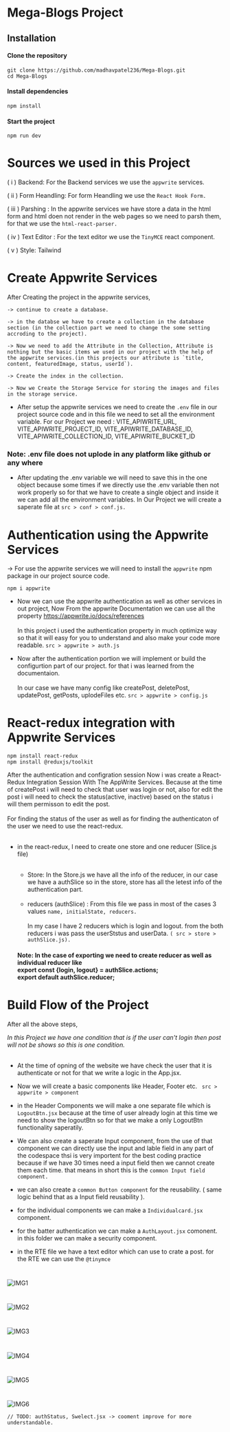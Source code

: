 # Mega-Blogs Project
## Installation

#### Clone the repository

```
git clone https://github.com/madhavpatel236/Mega-Blogs.git
cd Mega-Blogs
```

#### Install dependencies

```
npm install
```

#### Start the project

```
npm run dev
```




# Sources we used in this Project

( i ) Backend: For the Backend services we use the `appwrite` services.

( ii ) Form Heandling: For form Heandling we use the `React Hook Form.`

( iii ) Parshing : In the appwrite services we have store a data in the html form and html doen not render in the web pages so we need to parsh them, for that we use the `html-react-parser.`

( iv ) Text Editor : For the text editor we use the `TinyMCE` react component. 

( v ) Style: Tailwind


# Create Appwrite Services

After Creating the project in the appwrite services,

    -> continue to create a database.
     
    -> in the databse we have to create a collection in the database section (in the collection part we need to change the some setting accroding to the project).

    -> Now we need to add the Attribute in the Collection, Attribute is nothing but the basic items we used in our project with the help of the appwrite services.(in this projects our attribute is `title, content, featuredImage, status, userId`).

    -> Create the index in the collection.

    -> Now we Create the Storage Service for storing the images and files in the storage service.

- After setup the appwrite services we need to create the `.env` file in our project source code  and in this file we need to set all the environment variable.
For our Project we need : 
VITE_APIWRITE_URL, 
VITE_APIWRITE_PROJECT_ID, 
VITE_APIWRITE_DATABASE_ID, 
VITE_APIWRITE_COLLECTION_ID, 
VITE_APIWRITE_BUCKET_ID

 ### Note: .env file does not uplode in any platform like github or any where

- After updating the .env variable we will need to save this in the one object because some times if we directly use the .env variable then not work properly so for that we have to create a single object and inside it we can add all the environment variables.
 In Our Project we will create a saperate file at `src > conf > conf.js.`

# Authentication using the Appwrite Services

-> For use the appwrite services we will need to install the `appwrite` npm package in our project source code.

```
npm i appwrite
```
- Now we can use the appwrite authentication as well as other services in out project, Now From the appwrite Documentation we can use all the property https://appwrite.io/docs/references <br> <br>  In this project i used the authentication property in much optimize way so that it will easy for you to understand and also make your code more readable. ` src > appwrite > auth.js `

- Now after the authentication portion we will implement or build the configurtion part of our project. for that i was learned from the documentaion. <br> <br> 
In our case we have many config like createPost, deletePost, updatePost, getPosts, uplodeFiles etc. ` src > appwrite > config.js `

# React-redux integration with Appwrite Services

```
npm install react-redux
npm install @reduxjs/toolkit
```

After the authentication and configration session Now i was create a React-Redux Integration Session With The AppWrite Services. Because at the time of createPost i will need to check that user was login or not, also for edit the post i will need to check the status(active, inactive) based on the status i will them permisson to edit the post. <br> <br>
For finding the status of the user as well as for finding the authenticaton of the user we need to use the react-redux.<br> <br>

- in the react-redux, I need to create one store and one reducer (Slice.js file)<br> <br>
    - Store: In the Store.js we have all the info of the reducer, in our case we have a authSlice so in the store, store has all the letest info of the authentication part.<br> <br>
    - reducers (authSlice) : From this file we pass in most of the cases 3 values `name, initialState, reducers.` <br> <br>
     In my case I have 2 reducers which is login and logout. from the both reducers i was pass the userStstus and userData. `( src > store > authSlice.js).`  
    
    #### Note:  In the case of exporting we need to create reducer as well as  individual reducer like <br> export const {login, logout} = authSlice.actions; <br> export default authSlice.reducer;


# Build Flow of the Project

After all the above steps, 

*In this Project we have one condition that is if the user can't login then post will not be shows so this is one condition.*<br> <br>
- At the time of opning of the website we have check the user that it is authenticate or not for that we write a logic in the App.jsx. 

- Now we will create a basic components  like Header, Footer etc. ` src > appwrite > component`

- in the Header Components we will make a one separate file which is `LogoutBtn.jsx` because at the time of user already login at this time we need to show the logoutBtn so for that we make a only LogoutBtn functionality saperatily.

- We can also create a saperate Input component, from the use of that component we can directly use the input and lable field in any part of the codespace thsi is very importent for the best coding practice because if we have 30 times need a input field then we cannot create them each time. that means in short this is the `common Input field component.`  

- we can also create a `common Button component` for the reusability. ( same logic behind that as a Input field reusability ).
    
- for the individual components we can make a `Individualcard.jsx` component.

- for the batter authentication we can make a `AuthLayout.jsx` comonent. in this folder we can make a security component.

- in the RTE file we have a text editor which can use to crate a post. for the RTE we can use the `@tinymce`

#
![IMG1](src/img/1.png)
#
![IMG2](src/img/2.png)
#
![IMG3](src/img/3.png)
#
![IMG4](src/img/4.png)
#
![IMG5](src/img/5.png)
#
![IMG6](src/img/6.png)




    // TODO: authStatus, Swelect.jsx -> cooment improve for more understandable.
